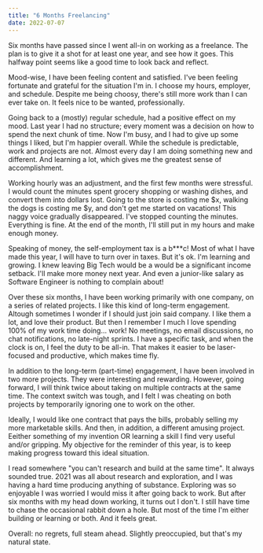 ```yaml
---
title: "6 Months Freelancing"
date: 2022-07-07
---
```


Six months have passed since I went all-in on working as a freelance. The plan is to give it a shot for at least one year, and see how it goes. This halfway point seems like a good time to look back and reflect.

Mood-wise, I have been feeling content and satisfied. I've been feeling fortunate and grateful for the situation I'm in. I choose my hours, employer, and schedule. Despite me being choosy, there's still more work than I can ever take on. It feels nice to be wanted, professionally.

Going back to a (mostly) regular schedule, had a positive effect on my mood. Last year I had no structure; every moment was a decision on how to spend the next chunk of time. Now I'm busy, and I had to give up some things I liked, but I'm happier overall. While the schedule is predictable, work and projects are not. Almost every day I am doing something new and different. And learning a lot, which gives me the greatest sense of accomplishment.

Working hourly was an adjustment, and the first few months were stressful. I would count the minutes spent grocery shopping or washing dishes, and convert them into dollars lost. Going to the store is costing me $x, walking the dogs is costing me $y, and don't get me started on vacations! This naggy voice gradually disappeared. I've stopped counting the minutes. Everything is fine. At the end of the month, I'll still put in my hours and make enough money.

Speaking of money, the self-employment tax is a b***c! Most of what I have made this year, I will have to turn over in taxes. But it's ok. I'm learning and growing. I knew leaving Big Tech would be a  would be a significant income setback. I'll make more money next year. And even a junior-like salary as Software Engineer is nothing to complain about!

Over these six months, I have been working primarily with one company, on a series of related projects. I like this kind of long-term engagement. Altough sometimes I wonder if I should just join said company. I like them a lot, and love their product. But then I remember I much I love spending 100% of my work time doing... work! No meetings, no email discussions, no chat notifications, no late-night sprints. I have a specific task, and when the clock is on, I feel the duty to be all-in. That makes it easier to be laser-focused and productive, which makes time fly.

In addition to the long-term (part-time) engagement, I have been involved in two more projects. They were interesting and rewarding. However, going forward, I will think twice about taking on multiple contracts at the same time. The context switch was tough, and I felt I was cheating on both projects by temporarily ignoring one to work on the other.

Ideally, I would like one contract that pays the bills, probably selling my more marketable skills. And then, in addition, a different amusing project. Eeither something of my invention OR learning a skill I find very useful and/or gripping. My objective for the reminder of this year, is to keep making progress toward this ideal situation.

I read somewhere "you can't research and build at the same time". It always sounded true. 2021 was all about research and exploration, and I was having a hard time producing anything of substance. Exploring was so enjoyable I was worried I would miss it after going back to work. But after six months with my head down working, it turns out I don't. I still have time to chase the occasional rabbit down a hole. But most of the time I'm either building or learning or both. And it feels great.

Overall: no regrets, full steam ahead. Slightly preoccupied, but that's my natural state.
